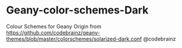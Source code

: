 # Geany-color-schemes-Dark
Colour Schemes for Geany
Origin from https://github.com/codebrainz/geany-themes/blob/master/colorschemes/solarized-dark.conf @codebrainz
